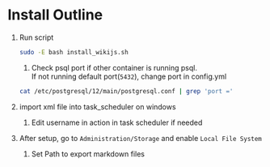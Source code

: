 # Install Outline

1. Run script

   ```bash
   sudo -E bash install_wikijs.sh
   ```

   1. Check psql port if other container is running psql.  
      If not running default port(`5432`), change port in config.yml

   ```bash
   cat /etc/postgresql/12/main/postgresql.conf | grep 'port ='
   ```

2. import xml file into task_scheduler on windows
   1. Edit username in action in task scheduler if needed
3. After setup, go to `Administration/Storage` and enable `Local File System`
   1. Set Path to export markdown files
